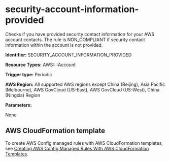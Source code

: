 # security\-account\-information\-provided<a name="security-account-information-provided"></a>

Checks if you have provided security contact information for your AWS account contacts\. The rule is NON\_COMPLIANT if security contact information within the account is not provided\. 

**Identifier:** SECURITY\_ACCOUNT\_INFORMATION\_PROVIDED

**Resource Types:** AWS::::Account

**Trigger type:** Periodic

**AWS Region:** All supported AWS regions except China \(Beijing\), Asia Pacific \(Melbourne\), AWS GovCloud \(US\-East\), AWS GovCloud \(US\-West\), China \(Ningxia\) Region

**Parameters:**

None  

## AWS CloudFormation template<a name="w2aac12c33c15b9d577c17"></a>

To create AWS Config managed rules with AWS CloudFormation templates, see [Creating AWS Config Managed Rules With AWS CloudFormation Templates](aws-config-managed-rules-cloudformation-templates.md)\.